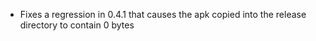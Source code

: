 * Fixes a regression in 0.4.1 that causes the apk copied into the release directory to contain 0 bytes
